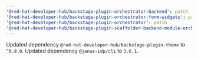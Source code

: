 ```yaml
---
'@red-hat-developer-hub/backstage-plugin-orchestrator-backend': patch
'@red-hat-developer-hub/backstage-plugin-orchestrator-form-widgets': patch
'@red-hat-developer-hub/backstage-plugin-orchestrator': patch
'@red-hat-developer-hub/backstage-plugin-scaffolder-backend-module-orchestrator': patch
---
```


Updated dependency `@red-hat-developer-hub/backstage-plugin-theme` to `^0.8.0`.
Updated dependency `@janus-idp/cli` to `3.6.1`.
